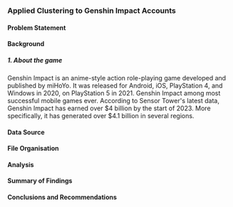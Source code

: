 ### Applied Clustering to Genshin Impact Accounts

#### Problem Statement

#### Background

##### 1. About the game
Genshin Impact is an anime-style action role-playing game developed and published by miHoYo. It was released for Android, iOS, PlayStation 4, and Windows in 2020, on PlayStation 5 in 2021. Genshin Impact among most successful mobile games ever. According to Sensor Tower's latest data, Genshin Impact has earned over $4 billion by the start of 2023. More specifically, it has generated over $4.1 billion in several regions.

#### Data Source

#### File Organisation

#### Analysis

#### Summary of Findings

#### Conclusions and Recommendations
